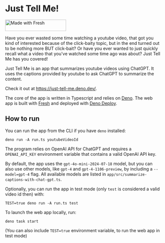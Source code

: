 # Just Tell Me!

<a href="https://fresh.deno.dev">
  <img
    width="197"
    height="37"
    src="https://fresh.deno.dev/fresh-badge-dark.svg"
    alt="Made with Fresh"
  />
</a>

Have you ever wasted some time watching a youtube video, that got you kind of
interested because of the click-baity topic, but in the end turned out to be
nothing more BUT click-bait? Or have you ever wanted to just quickly recall what
a video that you've watched some time ago was about? Just Tell Me has you
covered!

Just Tell Me is an app that summarizes youtube videos using ChatGPT. It uses the
captions provided by youtube to ask ChatGPT to summarize the content.

Check it out at https://just-tell-me.deno.dev/.

The core of the app is written in Typescript and relies on
[Deno](https://docs.deno.com/runtime/manual). The web app is built with
[Fresh](https://fresh.deno.dev/) and deployed with
[Deno Deploy](https://deno.com/deploy).

## How to run

You can run the app from the CLI if you have `deno` installed:

```
deno run -A run.ts youtubeVideoId
```

The program relies on OpenAI API for ChatGPT and requires a `OPENAI_API_KEY`
environment variable that contains a valid OpenAI API key.

By default, the app uses the `gpt-4o-mini-2024-07-18` model, but you can also
use other models, like `gpt-4` and `gpt-4-1106-preview`, by including a
`--model=gpt-4` flag. All available models are listed in
`app/src/summarize-captions-with-chat-gpt.ts`.

Optionally, you can run the app in test mode (only `test` is considered a valid
video id then) with:

```
TEST=true deno run -A run.ts test
```

To launch the web app locally, run:

```
deno task start
```

(You can also include `TEST=true` environment variable, to run the web app in
test mode)
